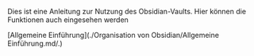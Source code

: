 Dies ist eine Anleitung zur Nutzung des Obsidian-Vaults. 
Hier können die Funktionen auch eingesehen werden

[Allgemeine Einführung](./Organisation von Obsidian/Allgemeine Einführung.md/.)  
